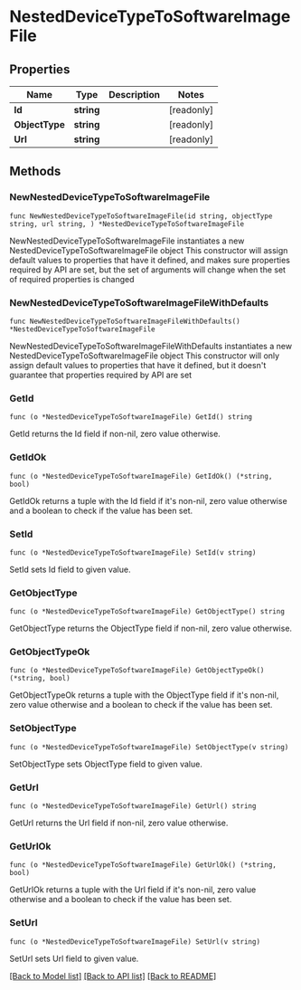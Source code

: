 # NestedDeviceTypeToSoftwareImageFile

## Properties

Name | Type | Description | Notes
------------ | ------------- | ------------- | -------------
**Id** | **string** |  | [readonly] 
**ObjectType** | **string** |  | [readonly] 
**Url** | **string** |  | [readonly] 

## Methods

### NewNestedDeviceTypeToSoftwareImageFile

`func NewNestedDeviceTypeToSoftwareImageFile(id string, objectType string, url string, ) *NestedDeviceTypeToSoftwareImageFile`

NewNestedDeviceTypeToSoftwareImageFile instantiates a new NestedDeviceTypeToSoftwareImageFile object
This constructor will assign default values to properties that have it defined,
and makes sure properties required by API are set, but the set of arguments
will change when the set of required properties is changed

### NewNestedDeviceTypeToSoftwareImageFileWithDefaults

`func NewNestedDeviceTypeToSoftwareImageFileWithDefaults() *NestedDeviceTypeToSoftwareImageFile`

NewNestedDeviceTypeToSoftwareImageFileWithDefaults instantiates a new NestedDeviceTypeToSoftwareImageFile object
This constructor will only assign default values to properties that have it defined,
but it doesn't guarantee that properties required by API are set

### GetId

`func (o *NestedDeviceTypeToSoftwareImageFile) GetId() string`

GetId returns the Id field if non-nil, zero value otherwise.

### GetIdOk

`func (o *NestedDeviceTypeToSoftwareImageFile) GetIdOk() (*string, bool)`

GetIdOk returns a tuple with the Id field if it's non-nil, zero value otherwise
and a boolean to check if the value has been set.

### SetId

`func (o *NestedDeviceTypeToSoftwareImageFile) SetId(v string)`

SetId sets Id field to given value.


### GetObjectType

`func (o *NestedDeviceTypeToSoftwareImageFile) GetObjectType() string`

GetObjectType returns the ObjectType field if non-nil, zero value otherwise.

### GetObjectTypeOk

`func (o *NestedDeviceTypeToSoftwareImageFile) GetObjectTypeOk() (*string, bool)`

GetObjectTypeOk returns a tuple with the ObjectType field if it's non-nil, zero value otherwise
and a boolean to check if the value has been set.

### SetObjectType

`func (o *NestedDeviceTypeToSoftwareImageFile) SetObjectType(v string)`

SetObjectType sets ObjectType field to given value.


### GetUrl

`func (o *NestedDeviceTypeToSoftwareImageFile) GetUrl() string`

GetUrl returns the Url field if non-nil, zero value otherwise.

### GetUrlOk

`func (o *NestedDeviceTypeToSoftwareImageFile) GetUrlOk() (*string, bool)`

GetUrlOk returns a tuple with the Url field if it's non-nil, zero value otherwise
and a boolean to check if the value has been set.

### SetUrl

`func (o *NestedDeviceTypeToSoftwareImageFile) SetUrl(v string)`

SetUrl sets Url field to given value.



[[Back to Model list]](../README.md#documentation-for-models) [[Back to API list]](../README.md#documentation-for-api-endpoints) [[Back to README]](../README.md)


